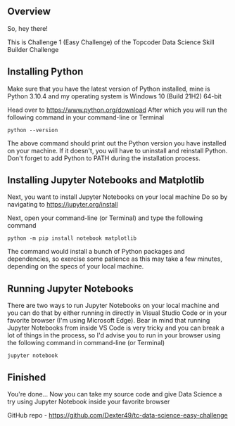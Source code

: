 ## Overview

So, hey there!

This is Challenge 1 (Easy Challenge) of the Topcoder Data Science
Skill Builder Challenge


## Installing Python

Make sure that you have the latest version of Python installed, mine is Python 3.10.4 and my operating system is Windows 10 (Build 21H2) 64-bit

Head over to https://www.python.org/download
After which you will run the following command in your command-line or Terminal

`python --version`

The above command should print out the Python version you have installed on your machine. If it doesn't, you will have to uninstall and reinstall Python. Don't forget to add Python to PATH during the installation process.


## Installing Jupyter Notebooks and Matplotlib

Next, you want to install Jupyter Notebooks on your local machine
Do so by navigating to https://jupyter.org/install

Next, open your command-line (or Terminal) and type the following command

`python -m pip install notebook matplotlib`

The command would install a bunch of Python packages and dependencies, so exercise some patience as this may take a few minutes, depending on the specs of your local machine.


## Running Jupyter Notebooks

There are two ways to run Jupyter Notebooks on your local machine and you can do that by either running in directly in Visual Studio Code or in your favorite browser (I'm using Microsoft Edge). Bear in mind that running Jupyter Notebooks from inside VS Code is very tricky and you can break a lot of things in the process, so I'd advise you to run in your browser using the following command in command-line (or Terminal)

`jupyter notebook`

## Finished

You're done... Now you can take my source code and give Data Science a try using Jupyter Notebook inside your favorite browser

GitHub repo - https://github.com/Dexter49/tc-data-science-easy-challenge
